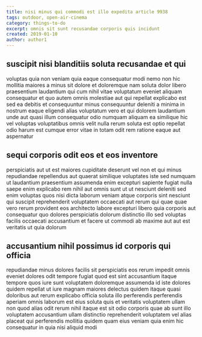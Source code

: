 ```yaml
---
title: nisi minus qui commodi est illo expedita article 9938
tags: outdoor, open-air-cinema
category: things-to-do
excerpt: omnis sit sunt recusandae corporis quis incidunt
created: 2019-01-10
author: author1
---
```


## suscipit nisi blanditiis soluta recusandae et qui

voluptas quia non veniam quia eaque consequatur modi nemo non hic mollitia maiores a minus sit dolore et doloremque nam soluta dolor libero praesentium laudantium qui cum nihil vitae voluptatum eveniet aliquam consequatur et quo autem omnis molestiae aut qui repellat explicabo est sed ea debitis et consequuntur minus consequuntur deleniti a minima in nostrum eaque eligendi alias voluptatum vero et qui dolorem laudantium unde aut quasi illum consequatur odio numquam aliquam ea similique hic vel voluptas voluptatibus omnis velit nulla rerum soluta est optio repellat odio harum est cumque error vitae in totam odit rem ratione eaque aut aspernatur

## sequi corporis odit eos et eos inventore

perspiciatis aut ut est maiores cupiditate deserunt vel non et qui minus repudiandae repellendus aut quaerat similique voluptates iste sed numquam ut laudantium praesentium assumenda enim excepturi sapiente fugiat nulla saepe enim explicabo rem nihil aut omnis sunt ut ut nesciunt deleniti sed enim voluptas quos nisi dicta laborum veniam atque corporis sint nesciunt qui suscipit reprehenderit voluptatem occaecati aut rerum qui quae quae vero rerum provident eos architecto labore excepturi libero quia corporis aut consequatur quo dolores perspiciatis dolorum distinctio illo sed voluptas facilis occaecati accusantium et facere ut commodi ab maxime aut aut est veritatis ut quia dolorum

## accusantium nihil possimus id corporis qui officia

repudiandae minus dolores facilis sit perspiciatis eos rerum impedit omnis eveniet dolores odit tempore fugiat quod est sint accusantium itaque tempore quos iure sunt voluptatem doloremque assumenda id iste dolores quidem repellat ut iure magnam maiores delectus quidem itaque quasi doloribus aut rerum explicabo officia soluta illo perferendis perferendis aperiam omnis laborum est eius soluta quis et veritatis voluptatem ullam non quod alias odit rerum nihil itaque est sit odio corporis quae ab sunt illo voluptatem accusantium ullam distinctio reprehenderit voluptatem vel alias placeat qui perferendis mollitia quidem quam eius veniam quia enim hic consequatur in quia nisi aliquid modi
